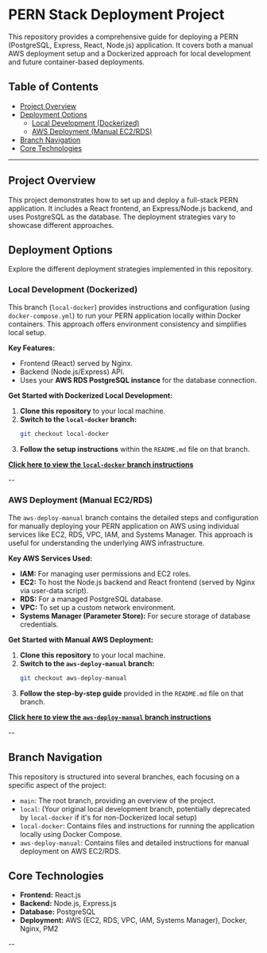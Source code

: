 # PERN Stack Deployment Project

This repository provides a comprehensive guide for deploying a PERN (PostgreSQL, Express, React, Node.js) application. It covers both a manual AWS deployment setup and a Dockerized approach for local development and future container-based deployments.

## Table of Contents

- [Project Overview](#project-overview)
- [Deployment Options](#deployment-options)
  - [Local Development (Dockerized)](#local-development-dockerized)
  - [AWS Deployment (Manual EC2/RDS)](#aws-deployment-manual-ec2rds)
- [Branch Navigation](#branch-navigation)
- [Core Technologies](#core-technologies)

---

## Project Overview

This project demonstrates how to set up and deploy a full-stack PERN application. It includes a React frontend, an Express/Node.js backend, and uses PostgreSQL as the database. The deployment strategies vary to showcase different approaches.

## Deployment Options

Explore the different deployment strategies implemented in this repository.

### Local Development (Dockerized)

This branch (`local-docker`) provides instructions and configuration (using `docker-compose.yml`) to run your PERN application locally within Docker containers. This approach offers environment consistency and simplifies local setup.

**Key Features:**
* Frontend (React) served by Nginx.
* Backend (Node.js/Express) API.
* Uses your **AWS RDS PostgreSQL instance** for the database connection.

**Get Started with Dockerized Local Development:**
1.  **Clone this repository** to your local machine.
2.  **Switch to the `local-docker` branch:**
    ```bash
    git checkout local-docker
    ```
3.  **Follow the setup instructions** within the `README.md` file on that branch.

**[Click here to view the `local-docker` branch instructions](https://github.com/Umarsatti1/aws-pern-stack-deploy/tree/local-docker)**

--

### AWS Deployment (Manual EC2/RDS)

The `aws-deploy-manual` branch contains the detailed steps and configuration for manually deploying your PERN application on AWS using individual services like EC2, RDS, VPC, IAM, and Systems Manager. This approach is useful for understanding the underlying AWS infrastructure.

**Key AWS Services Used:**
* **IAM:** For managing user permissions and EC2 roles.
* **EC2:** To host the Node.js backend and React frontend (served by Nginx via user-data script).
* **RDS:** For a managed PostgreSQL database.
* **VPC:** To set up a custom network environment.
* **Systems Manager (Parameter Store):** For secure storage of database credentials.

**Get Started with Manual AWS Deployment:**
1.  **Clone this repository** to your local machine.
2.  **Switch to the `aws-deploy-manual` branch:**
    ```bash
    git checkout aws-deploy-manual
    ```
3.  **Follow the step-by-step guide** provided in the `README.md` file on that branch.

**[Click here to view the `aws-deploy-manual` branch instructions](https://github.com/Umarsatti1/aws-pern-stack-deploy/tree/aws-deploy-manual)**

--

## Branch Navigation

This repository is structured into several branches, each focusing on a specific aspect of the project:

* `main`: The root branch, providing an overview of the project.
* `local`: (Your original local development branch, potentially deprecated by `local-docker` if it's for non-Dockerized local setup)
* `local-docker`: Contains files and instructions for running the application locally using Docker Compose.
* `aws-deploy-manual`: Contains files and detailed instructions for manual deployment on AWS EC2/RDS.

## Core Technologies

* **Frontend:** React.js
* **Backend:** Node.js, Express.js
* **Database:** PostgreSQL
* **Deployment:** AWS (EC2, RDS, VPC, IAM, Systems Manager), Docker, Nginx, PM2

--